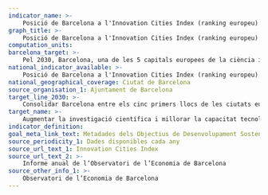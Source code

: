 ```yaml
---
indicator_name: >-
    Posició de Barcelona a l'Innovation Cities Index (ranking europeu)
graph_title: >-
    Posició de Barcelona a l'Innovation Cities Index (ranking europeu)
computation_units: 
barcelona_target: >-
    Pel 2030, Barcelona, una de les 5 capitals europees de la ciència i la innovació
national_indicator_available: >-
    Posició de Barcelona a l'Innovation Cities Index (ranking europeu)
national_geographical_coverage: Ciutat de Barcelona 
source_organisation_1: Ajuntament de Barcelona
target_line_2030: >-
    Consolidar Barcelona entre els cinc primers llocs de les ciutats europees a l’Innovation Cities Index
target_name: >-
    Augmentar la investigació científica i millorar la capacitat tecnològica dels sectors industrials de tots els països, en particular els països en desenvolupament, entre d’altres maneres fomentant la innovació i augmentant substancialment, d’aquí al 2030, el nombre de persones que treballen en el camp de la investigació i el desenvolupament per cada milió d’habitants, així com la despesa en investigació i desenvolupament dels sectors públic i privat
indicator_definition:
goal_meta_link_text: Metadades dels Objectius de Desenvolupament Sostenible de les Nacions Unides (pdf 894kB)
source_periodicity_1: Dades disponibles cada any
source_url_text_1: Innovation Cities Index
source_url_text_2: >-
    Informe anual de l’Observatori de l’Economia de Barcelona
source_other_info_1: >-
    Observatori de l’Economia de Barcelona
---
```

